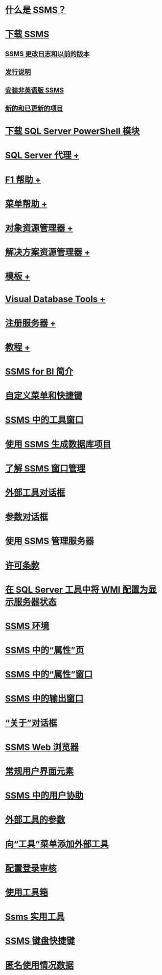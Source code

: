 # [什么是 SSMS？](sql-server-management-studio-ssms.md)
# [下载 SSMS](download-sql-server-management-studio-ssms.md)
## [SSMS 更改日志和以前的版本](sql-server-management-studio-changelog-ssms.md)
## [发行说明](download-sql-server-management-studio-ssms.md#release-notes)
## [安装非英语版 SSMS](install-other-languages.md)
## [新的和已更新的项目](new-updated-ssms.md)
# [下载 SQL Server PowerShell 模块](download-sql-server-ps-module.md)

# [SQL Server 代理 +](../ssms/agent/sql-server-agent.md)
# [F1 帮助 +](../ssms/f1-help/f1-help-for-server-connections-sql-server-management-studio.md)
# [菜单帮助 +](../ssms/menu-help/sql-server-management-studio-menu-help.md)
# [对象资源管理器 +](../ssms/object/object-explorer.md)
# [解决方案资源管理器 +](../ssms/solution/solution-explorer.md)
# [模板 +](../ssms/template/template-explorer.md)
# [Visual Database Tools +](../ssms/visual-db-tools/visual-database-tools.md)
# [注册服务器 +](../ssms/register-servers/register-servers.md)
# [教程 +](../ssms/tutorials/tutorial-sql-server-management-studio.md)

# [SSMS for BI 简介](introduction-to-sql-server-management-studio-for-business-intelligence.md)
# [自定义菜单和快捷键](customize-menus-and-shortcut-keys.md)
# [SSMS 中的工具窗口](tool-windows-in-sql-server-management-studio.md)
# [使用 SSMS 生成数据库项目](build-database-projects-by-using-sql-server-management-studio.md)
# [了解 SSMS 窗口管理](understand-sql-server-management-studio-windows-management.md)
# [外部工具对话框](external-tools-dialog-box.md)

# [参数对话框](arguments-dialog-box.md)
# [使用 SSMS 管理服务器](administer-servers-with-sql-server-management-studio.md)
# [许可条款](sql-server-management-studio-license-terms.md)
# [在 SQL Server 工具中将 WMI 配置为显示服务器状态](configure-wmi-to-show-server-status-in-sql-server-tools.md)
# [SSMS 环境](the-sql-server-management-studio-environment.md)
# [SSMS 中的“属性”页](property-pages-in-sql-server-management-studio.md)
# [SSMS 中的“属性”窗口](properties-window-management-studio.md)
# [SSMS 中的输出窗口](output-window.md)

# [“关于”对话框](about-dialog-box.md)
# [SSMS Web 浏览器](sql-server-management-studio-web-browser.md)
# [常规用户界面元素](general-user-interface-elements.md)

# [SSMS 中的用户协助](user-assistance-in-sql-server-management-studio.md)
# [外部工具的参数](use-of-sql-server-features-and-capabilities-wwi-oltp.md)
# [向“工具”菜单添加外部工具](add-an-external-tool-to-the-tools-menu-sql-server-management-studio.md)
# [配置登录审核](configure-login-auditing-sql-server-management-studio.md)
# [使用工具箱](use-the-toolbox.md)

# [Ssms 实用工具](ssms-utility.md)  
# [SSMS 键盘快捷键](sql-server-management-studio-keyboard-shortcuts.md)  
# [匿名使用情况数据](sql-server-management-studio-telemetry-ssms.md)
